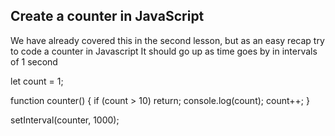 ## Create a counter in JavaScript

We have already covered this in the second lesson, but as an easy recap try to code a counter in Javascript
It should go up as time goes by in intervals of 1 second

let count = 1;

function counter() {
if (count > 10) return;
console.log(count);
count++;
}

setInterval(counter, 1000);
